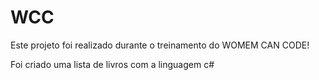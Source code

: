 # WCC

Este projeto foi realizado durante o treinamento do WOMEM CAN CODE!

Foi criado uma lista de livros com a linguagem c#
